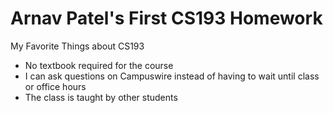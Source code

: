 # Arnav Patel's First CS193 Homework

My Favorite Things about CS193
- No textbook required for the course
- I can ask questions on Campuswire instead of having to wait until class or office hours
- The class is taught by other students
